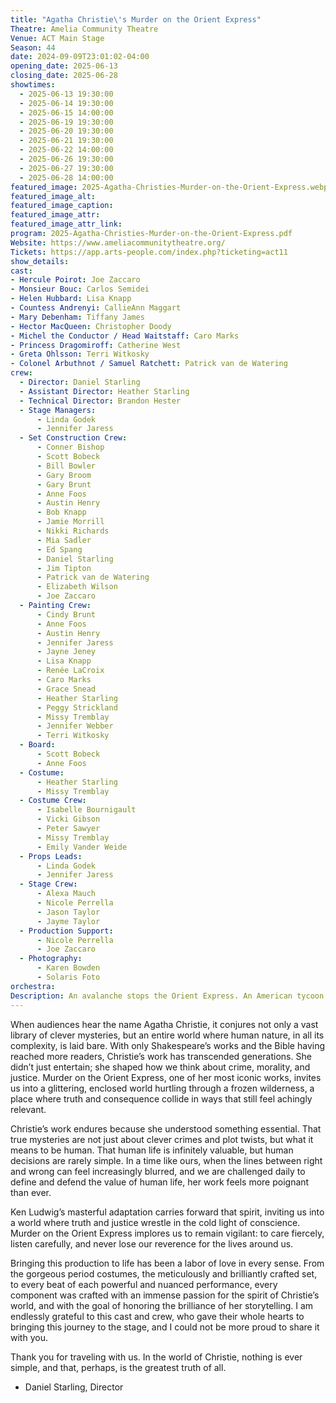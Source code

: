 ```yaml
---
title: "Agatha Christie\'s Murder on the Orient Express"
Theatre: Amelia Community Theatre
Venue: ACT Main Stage
Season: 44
date: 2024-09-09T23:01:02-04:00
opening_date: 2025-06-13
closing_date: 2025-06-28
showtimes:
  - 2025-06-13 19:30:00
  - 2025-06-14 19:30:00
  - 2025-06-15 14:00:00
  - 2025-06-19 19:30:00
  - 2025-06-20 19:30:00
  - 2025-06-21 19:30:00
  - 2025-06-22 14:00:00
  - 2025-06-26 19:30:00
  - 2025-06-27 19:30:00
  - 2025-06-28 14:00:00
featured_image: 2025-Agatha-Christies-Murder-on-the-Orient-Express.webp
featured_image_alt: 
featured_image_caption: 
featured_image_attr: 
featured_image_attr_link: 
program: 2025-Agatha-Christies-Murder-on-the-Orient-Express.pdf
Website: https://www.ameliacommunitytheatre.org/
Tickets: https://app.arts-people.com/index.php?ticketing=act11
show_details: 
cast:
- Hercule Poirot: Joe Zaccaro
- Monsieur Bouc: Carlos Semidei
- Helen Hubbard: Lisa Knapp
- Countess Andrenyi: CallieAnn Maggart
- Mary Debenham: Tiffany James
- Hector MacQueen: Christopher Doody
- Michel the Conductor / Head Waitstaff: Caro Marks
- Princess Dragomiroff: Catherine West
- Greta Ohlsson: Terri Witkosky
- Colonel Arbuthnot / Samuel Ratchett: Patrick van de Watering
crew:
  - Director: Daniel Starling
  - Assistant Director: Heather Starling
  - Technical Director: Brandon Hester
  - Stage Managers:
      - Linda Godek
      - Jennifer Jaress
  - Set Construction Crew:
      - Conner Bishop
      - Scott Bobeck
      - Bill Bowler
      - Gary Broom
      - Gary Brunt
      - Anne Foos
      - Austin Henry
      - Bob Knapp
      - Jamie Morrill
      - Nikki Richards
      - Mia Sadler
      - Ed Spang
      - Daniel Starling
      - Jim Tipton
      - Patrick van de Watering
      - Elizabeth Wilson
      - Joe Zaccaro
  - Painting Crew:
      - Cindy Brunt
      - Anne Foos
      - Austin Henry
      - Jennifer Jaress
      - Jayne Jeney
      - Lisa Knapp
      - Renée LaCroix
      - Caro Marks
      - Grace Snead
      - Heather Starling
      - Peggy Strickland
      - Missy Tremblay
      - Jennifer Webber
      - Terri Witkosky
  - Board:
      - Scott Bobeck
      - Anne Foos
  - Costume:
      - Heather Starling
      - Missy Tremblay
  - Costume Crew:
      - Isabelle Bournigault
      - Vicki Gibson
      - Peter Sawyer
      - Missy Tremblay
      - Emily Vander Weide
  - Props Leads:
      - Linda Godek
      - Jennifer Jaress
  - Stage Crew:
      - Alexa Mauch
      - Nicole Perrella
      - Jason Taylor
      - Jayme Taylor
  - Production Support:
      - Nicole Perrella
      - Joe Zaccaro
  - Photography:
      - Karen Bowden
      - Solaris Foto
orchestra:
Description: An avalanche stops the Orient Express. An American tycoon lies dead. Trapped in the snow with a killer still on board can Hercule Poirot, crack the case before the train reaches its final destination?
---
```

 When audiences hear the name Agatha Christie, it conjures not only a vast library of clever mysteries, but an entire world where human nature, in all its complexity, is laid bare. With only Shakespeare’s works and the Bible having reached more readers, Christie’s work has transcended generations. She didn’t just entertain; she shaped how we think about crime, morality, and justice. Murder on the Orient Express, one of her most iconic works, invites us into a glittering, enclosed world hurtling through a frozen wilderness, a place where truth and consequence collide in ways that still feel achingly relevant.

Christie’s work endures because she understood something essential. That true mysteries are not just about clever crimes and plot twists, but what it means to be human. That human life is infinitely valuable, but human decisions are rarely simple. In a time like ours, when the lines between right and wrong can feel increasingly blurred, and we are challenged daily to define and defend the value of human life, her work feels more poignant than ever.

Ken Ludwig’s masterful adaptation carries forward that spirit, inviting us into a world where truth and justice wrestle in the cold light of conscience. Murder on the Orient Express implores us to remain vigilant: to care fiercely, listen carefully, and never lose our reverence for the lives around us.

Bringing this production to life has been a labor of love in every sense. From the gorgeous period costumes, the meticulously and brilliantly crafted set, to every beat of each powerful and nuanced performance, every component was crafted with an immense passion for the spirit of Christie’s world, and with the goal of honoring the brilliance of her storytelling. I am endlessly grateful to this cast and crew, who gave their whole hearts to bringing this journey to the stage, and I could not be more proud to share it with you.

Thank you for traveling with us. In the world of Christie, nothing is ever simple, and that, perhaps, is the greatest truth of all.
-  Daniel Starling, Director